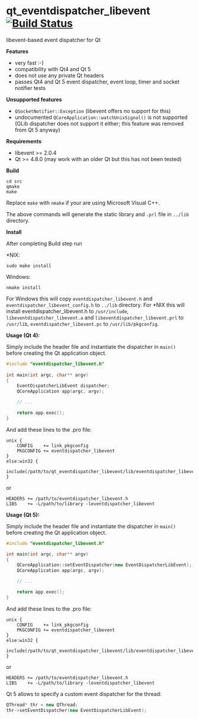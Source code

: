 # qt_eventdispatcher_libevent [![Build Status](https://secure.travis-ci.org/sjinks/qt_eventdispatcher_libevent.png)](http://travis-ci.org/sjinks/qt_eventdispatcher_libevent)

libevent-based event dispatcher for Qt

**Features**
* very fast :-)
* compatibility with Qt4 and Qt 5
* does not use any private Qt headers
* passes Qt4 and Qt 5 event dispatcher, event loop, timer and socket notifier tests

**Unsupported features**
* `QSocketNotifier::Exception` (libevent offers no support for this)
* undocumented `QCoreApplication::watchUnixSignal()` is not supported (GLib dispatcher does not support it either; this feature was removed from Qt 5 anyway)

**Requirements**
* libevent >= 2.0.4
* Qt >= 4.8.0 (may work with an older Qt but this has not been tested)


**Build**

```
cd src
qmake
make
```

Replace `make` with `nmake` if your are using Microsoft Visual C++.

The above commands will generate the static library and `.prl` file in `../lib` directory.

**Install**

After completing Build step run

*NIX:
```
sudo make install
```

Windows:
```
nmake install
```

For Windows this will copy `eventdispatcher_libevent.h` and `eventdispatcher_libevent_config.h` to `../lib` directory.
For *NIX this will install eventdispatcher_libevent.h to `/usr/include`, `libeventdispatcher_libevent.a` and `libeventdispatcher_libevent.prl` to `/usr/lib`, `eventdispatcher_libevent.pc` to `/usr/lib/pkgconfig`.


**Usage (Qt 4):**

Simply include the header file and instantiate the dispatcher in `main()`
before creating the Qt application object.

```c++
#include "eventdispatcher_libevent.h"
    
int main(int argc, char** argv)
{
    EventDispatcherLibEvent dispatcher;
    QCoreApplication app(argc, argv);

    // ...

    return app.exec();
}
```

And add these lines to the .pro file:

```
unix {
    CONFIG    += link_pkgconfig
    PKGCONFIG += eventdispatcher_libevent
}
else:win32 {
    include(/path/to/qt_eventdispatcher_libevent/lib/eventdispatcher_libevent.pri)
}
```

or

```
HEADERS += /path/to/eventdispatcher_libevent.h
LIBS    += -L/path/to/library -leventdispatcher_libevent
```


**Usage (Qt 5):**

Simply include the header file and instantiate the dispatcher in `main()`
before creating the Qt application object.

```c++
#include "eventdispatcher_libevent.h"

int main(int argc, char** argv)
{
    QCoreApplication::setEventDispatcher(new EventDispatcherLibEvent);
    QCoreApplication app(argc, argv);

    // ...

    return app.exec();
}
```

And add these lines to the .pro file:

```
unix {
    CONFIG    += link_pkgconfig
    PKGCONFIG += eventdispatcher_libevent
}
else:win32 {
    include(/path/to/qt_eventdispatcher_libevent/lib/eventdispatcher_libevent.pri)
}
```

or

```
HEADERS += /path/to/eventdispatcher_libevent.h
LIBS    += -L/path/to/library -leventdispatcher_libevent
```

Qt 5 allows to specify a custom event dispatcher for the thread:

```c++
QThread* thr = new QThread;
thr->setEventDispatcher(new EventDispatcherLibEvent);
```
